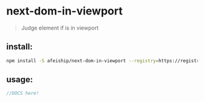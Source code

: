# next-dom-in-viewport
> Judge element if is in viewport

## install:
```bash
npm install -S afeiship/next-dom-in-viewport --registry=https://registry.npm.taobao.org
```

## usage:
```js
//DOCS here!
```
